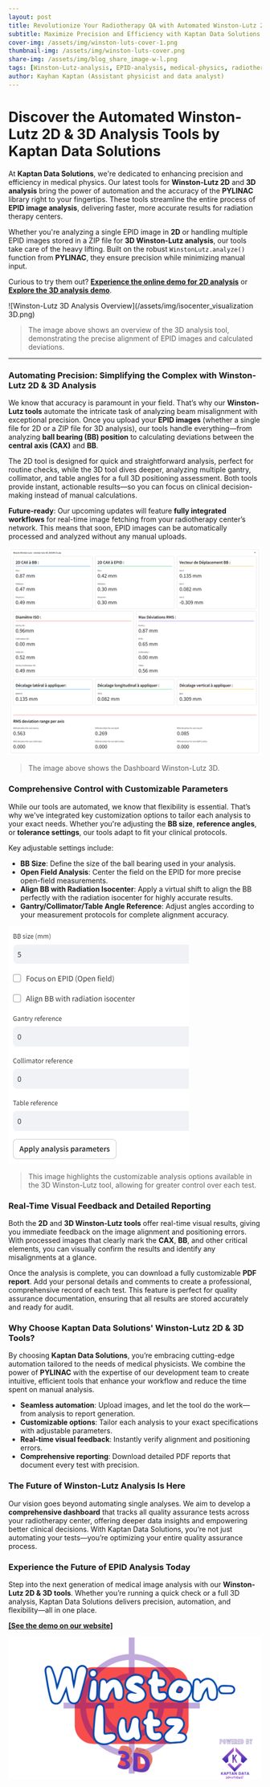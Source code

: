 ```yaml
---
layout: post
title: Revolutionize Your Radiotherapy QA with Automated Winston-Lutz 2D & 3D Analysis  
subtitle: Maximize Precision and Efficiency with Kaptan Data Solutions' Fully Automated Winston-Lutz Tools for 2D and 3D EPID Image Analysis  
cover-img: /assets/img/winston-luts-cover-1.png  
thumbnail-img: /assets/img/winston-luts-cover.png  
share-img: /assets/img/blog_share_image-w-l.png  
tags: [Winston-Lutz-analysis, EPID-analysis, medical-physics, radiotherapy-QA, image-processing, isocenter-alignment, healthcare-technology, pylinac, automated-analysis, 3D-analysis, medical-imaging, medical-software, radiation-therapy, data-analysis, quality-assurance, compliance]
author: Kayhan Kaptan (Assistant physicist and data analyst)
---
```



# Discover the Automated **Winston-Lutz 2D & 3D Analysis Tools** by Kaptan Data Solutions

At **Kaptan Data Solutions**, we're dedicated to enhancing precision and efficiency in medical physics. Our latest tools for **Winston-Lutz 2D** and **3D analysis** bring the power of automation and the accuracy of the **PYLINAC** library right to your fingertips. These tools streamline the entire process of **EPID image analysis**, delivering faster, more accurate results for radiation therapy centers.

Whether you're analyzing a single EPID image in **2D** or handling multiple EPID images stored in a ZIP file for **3D Winston-Lutz analysis**, our tools take care of the heavy lifting. Built on the robust `WinstonLutz.analyze()` function from **PYLINAC**, they ensure precision while minimizing manual input.

Curious to try them out? [**Experience the online demo for 2D analysis**](https://www.assistant-physicien.fr/winston-lutz_2d) or [**Explore the 3D analysis demo**](https://www.assistant-physicien.fr/winston-lutz_3d).

![Winston-Lutz 3D Analysis Overview](/assets/img/isocenter_visualization 3D.png)

> The image above shows an overview of the 3D analysis tool, demonstrating the precise alignment of EPID images and calculated deviations.

---

### Automating Precision: Simplifying the Complex with Winston-Lutz 2D & 3D Analysis

We know that accuracy is paramount in your field. That’s why our **Winston-Lutz tools** automate the intricate task of analyzing beam misalignment with exceptional precision. Once you upload your **EPID images** (whether a single file for 2D or a ZIP file for 3D analysis), our tools handle everything—from analyzing **ball bearing (BB) position** to calculating deviations between the **central axis (CAX)** and **BB**.

The 2D tool is designed for quick and straightforward analysis, perfect for routine checks, while the 3D tool dives deeper, analyzing multiple gantry, collimator, and table angles for a full 3D positioning assessment. Both tools provide instant, actionable results—so you can focus on clinical decision-making instead of manual calculations.

**Future-ready**: Our upcoming updates will feature **fully integrated workflows** for real-time image fetching from your radiotherapy center’s network. This means that soon, EPID images can be automatically processed and analyzed without any manual uploads.


![Winston-Lutz 3D Analysis Overview](/assets/img/winston-luts-3d-info-2.png)

> The image above shows the Dashboard Winston-Lutz 3D.


### Comprehensive Control with Customizable Parameters

While our tools are automated, we know that flexibility is essential. That’s why we've integrated key customization options to tailor each analysis to your exact needs. Whether you're adjusting the **BB size**, **reference angles**, or **tolerance settings**, our tools adapt to fit your clinical protocols.

Key adjustable settings include:
- **BB Size**: Define the size of the ball bearing used in your analysis.
- **Open Field Analysis**: Center the field on the EPID for more precise open-field measurements.
- **Align BB with Radiation Isocenter**: Apply a virtual shift to align the BB perfectly with the radiation isocenter for highly accurate results.
- **Gantry/Collimator/Table Angle Reference**: Adjust angles according to your measurement protocols for complete alignment accuracy.

![Winston-Lutz 3D Analysis Overview](/assets/img/w-l-settings.png)

> This image highlights the customizable analysis options available in the 3D Winston-Lutz tool, allowing for greater control over each test.


### Real-Time Visual Feedback and Detailed Reporting

Both the **2D** and **3D Winston-Lutz tools** offer real-time visual results, giving you immediate feedback on the image alignment and positioning errors. With processed images that clearly mark the **CAX**, **BB**, and other critical elements, you can visually confirm the results and identify any misalignments at a glance.

Once the analysis is complete, you can download a fully customizable **PDF report**. Add your personal details and comments to create a professional, comprehensive record of each test. This feature is perfect for quality assurance documentation, ensuring that all results are stored accurately and ready for audit.


### Why Choose Kaptan Data Solutions' Winston-Lutz 2D & 3D Tools?

By choosing **Kaptan Data Solutions**, you’re embracing cutting-edge automation tailored to the needs of medical physicists. We combine the power of **PYLINAC** with the expertise of our development team to create intuitive, efficient tools that enhance your workflow and reduce the time spent on manual analysis.

- **Seamless automation**: Upload images, and let the tool do the work—from analysis to report generation.
- **Customizable options**: Tailor each analysis to your exact specifications with adjustable parameters.
- **Real-time visual feedback**: Instantly verify alignment and positioning errors.
- **Comprehensive reporting**: Download detailed PDF reports that document every test with precision.


### The Future of Winston-Lutz Analysis Is Here

Our vision goes beyond automating single analyses. We aim to develop a **comprehensive dashboard** that tracks all quality assurance tests across your radiotherapy center, offering deeper data insights and empowering better clinical decisions. With Kaptan Data Solutions, you’re not just automating your tests—you’re optimizing your entire quality assurance process.


### Experience the Future of EPID Analysis Today

Step into the next generation of medical image analysis with our **Winston-Lutz 2D & 3D tools**. Whether you’re running a quick check or a full 3D analysis, Kaptan Data Solutions delivers precision, automation, and flexibility—all in one place.

**[[See the demo on our website]](https://www.assistant-physicien.fr/winston-lutz_3d)** 

[![png](/assets/img/wl-image_3d.png)](https://www.assistant-physicien.fr/winston-lutz_3d)